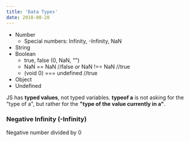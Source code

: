 ```yaml
---
title: 'Data Types'
date: 2018-08-28
---
```


- Number
  - Special numbers: Infinity, -Infinity, NaN
- String
- Boolean
  - true, false (0, NaN, "")
  - NaN == NaN  //false _or_ NaN !== NaN //true
  - (void 0) === undefined //true
- Object
- Undefined

JS has **typed values**, not typed variables.
**typeof a** is not asking for the "type of a", but rather for the **"type of the value currently in a"**.


### Negative Infinity (-Infinity)
  Negative number divided by 0
